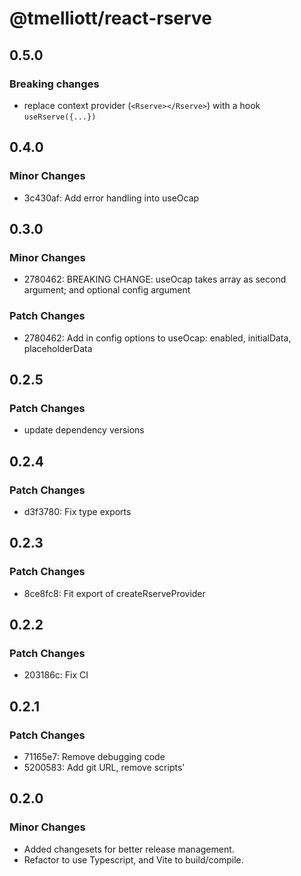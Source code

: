 # @tmelliott/react-rserve

## 0.5.0

### Breaking changes

- replace context provider (`<Rserve></Rserve>`) with a hook `useRserve({...})`

## 0.4.0

### Minor Changes

- 3c430af: Add error handling into useOcap

## 0.3.0

### Minor Changes

- 2780462: BREAKING CHANGE: useOcap takes array as second argument; and optional config argument

### Patch Changes

- 2780462: Add in config options to useOcap: enabled, initialData, placeholderData

## 0.2.5

### Patch Changes

- update dependency versions

## 0.2.4

### Patch Changes

- d3f3780: Fix type exports

## 0.2.3

### Patch Changes

- 8ce8fc8: Fit export of createRserveProvider

## 0.2.2

### Patch Changes

- 203186c: Fix CI

## 0.2.1

### Patch Changes

- 71165e7: Remove debugging code
- 5200583: Add git URL, remove scripts'

## 0.2.0

### Minor Changes

- Added changesets for better release management.
- Refactor to use Typescript, and Vite to build/compile.
